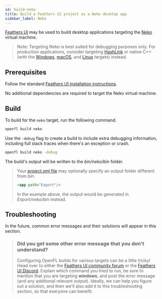```yaml
---
id: build-neko
title: Build a Feathers UI project as a Neko desktop app
sidebar_label: Neko
---
```


[Feathers UI](/) may be used to build desktop applications targeting the [Neko](https://nekovm.org) virtual machine.

> Note: Targeting Neko is best suited for debugging purposes only. For production applications, consider targeting [HashLink](./build-hashlink.md) or native C++ (with the [Windows](./build-windows.md), [macOS](./build-macos.md), and [Linux](./build-linux.md) targets) instead.

## Prerequisites

Follow the standard [Feathers UI installation instructions](./installation.md).

No additional dependencies are required to target the Neko virtual machine.

## Build

To build for the `neko` target, run the following command.

```sh
openfl build neko
```

Use the `-debug` flag to create a build to include extra debugging information, including full stack traces when there's an exception or crash.

```sh
openfl build neko -debug
```

The build's output will be written to the _bin/neko/bin_ folder.

> Your [_project.xml_ file](https://lime.software/docs/project-files/xml-format/) may optionally specify an output folder different from _bin_.
>
> ```xml
> <app path="Export"/>
> ```
>
> In the example above, the output would be generated in _Export/neko/bin_ instead.

## Troubleshooting

In the future, common error messages and their solutions will appear in this section.

> ### Did you get some other error message that you don't understand?
>
> Configuring OpenFL builds for various targets can be a little tricky! Head over to either the [Feathers UI community forum](https://community.feathersui.com/) or the [Feathers UI Discord](https://discord.feathersui.com/). Explain which command you tried to run, be sure to mention that you are targeting **windows**, and post the error message (and any additional relevant output). Ideally, we can help you figure out a solution, and then we'll also add it to this troubleshooting section, so that everyone can benefit.
